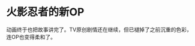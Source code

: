 # 火影忍者的新OP



动画终于也把故事讲完了。TV原创剧情还在继续，但已褪掉了之前沉重的色彩，连OP也变得柔和了。

<div id="music">
</div>

<script>
const t = `<iframe frameborder="no" border="0" marginwidth="0" marginheight="0" width=298 height=52 src="http://music.163.com/outchain/player?type=2&id=436487388&auto=0&height=32"></iframe>`;

function mountMusic() {
    const d = document.querySelector("#music");
    d.innerHtml = t;
}

window.addEventListener("load", mountMusic);
</script>
